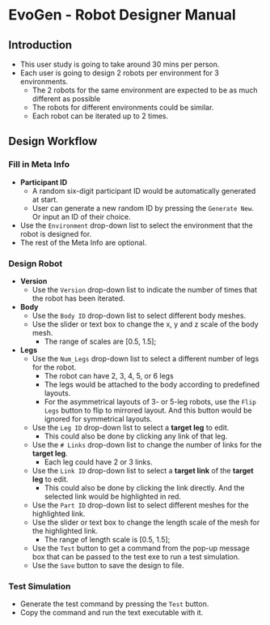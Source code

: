 # EvoGen - Robot Designer Manual
## Introduction
* This user study is going to take around 30 mins per person.
* Each user is going to design 2 robots per environment for 3 environments.
    * The 2 robots for the same environment are expected to be as much different as possible
    * The robots for different environments could be similar.
    * Each robot can be iterated up to 2 times.

## Design Workflow
### Fill in Meta Info
* **Participant ID**
    * A random six-digit participant ID would be automatically generated at start.
    * User can generate a new random ID by pressing the `Generate New`. Or input
        an ID of their choice.
* Use the `Environment` drop-down list to select the environment that the robot
    is designed for.
* The rest of the Meta Info are optional.

### Design Robot
* **Version**
    * Use the `Version` drop-down list to indicate the number of times that the
        robot has been iterated.
* **Body**
    * Use the `Body ID` drop-down list to select different body meshes.
    * Use the slider or text box to change the x, y and z scale of the body mesh.
        * The range of scales are [0.5, 1.5];
* **Legs**
    * Use the `Num_Legs` drop-down list to select a different number of legs for the robot.
        * The robot can have 2, 3, 4, 5, or 6 legs
        * The legs would be attached to the body according to predefined layouts.
        * For the asymmetrical layouts of 3- or 5-leg robots, use the `Flip Legs`
            button to flip to mirrored layout. And this button would be ignored for symmetrical layouts.
    * Use the `Leg ID` drop-down list to select a **target leg** to edit.
        * This could also be done by clicking any link of that leg.
    * Use the `# Links` drop-down list to change the number of links for the **target leg**.
        * Each leg could have 2 or 3 links.
    * Use the `Link ID` drop-down list to select a **target link** of the **target leg**  to edit.
        * This could also be done by clicking the link directly. And the selected
            link would be highlighted in red.
    * Use the `Part ID` drop-down list to select different meshes for the highlighted link.
    * Use the slider or text box to change the length scale of the mesh for the highlighted link.
        * The range of length scale is [0.5, 1.5];
    * Use the `Test` button to get a command from the pop-up message box that can be
        passed to the test exe to run a test simulation.
    * Use the `Save` button to save the design to file.

### Test Simulation
* Generate the test command by pressing the `Test` button.
* Copy the command and run the text executable with it.
